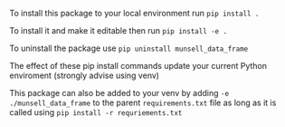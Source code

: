 To install this package to your local environment
run `pip install . ` 

To install it and make it editable then run
`pip install -e . `

To uninstall the package use
`pip uninstall munsell_data_frame`

The effect of these pip install commands update
your current Python enviroment (strongly
advise using venv)

This package can also be added to your venv
by adding `-e ./munsell_data_frame` to the parent
`requirements.txt` file as long as it is called using
`pip install -r requriements.txt`
